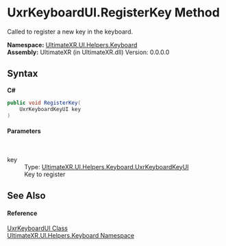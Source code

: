 # UxrKeyboardUI.RegisterKey Method 
 

Called to register a new key in the keyboard.

**Namespace:**&nbsp;<a href="N_UltimateXR_UI_Helpers_Keyboard">UltimateXR.UI.Helpers.Keyboard</a><br />**Assembly:**&nbsp;UltimateXR (in UltimateXR.dll) Version: 0.0.0.0

## Syntax

**C#**<br />
``` C#
public void RegisterKey(
	UxrKeyboardKeyUI key
)
```


#### Parameters
&nbsp;<dl><dt>key</dt><dd>Type: <a href="T_UltimateXR_UI_Helpers_Keyboard_UxrKeyboardKeyUI">UltimateXR.UI.Helpers.Keyboard.UxrKeyboardKeyUI</a><br />Key to register</dd></dl>

## See Also


#### Reference
<a href="T_UltimateXR_UI_Helpers_Keyboard_UxrKeyboardUI">UxrKeyboardUI Class</a><br /><a href="N_UltimateXR_UI_Helpers_Keyboard">UltimateXR.UI.Helpers.Keyboard Namespace</a><br />